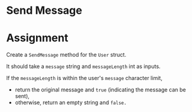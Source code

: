 # Send Message

# Assignment

Create a `SendMessage` method for the `User` struct.

It should take a `message` string and `messageLength` int as inputs.

If the `messageLength` is within the user's `message` character limit,

- return the original message and `true` (indicating the message can be sent),
- otherwise, return an empty string and `false.`
